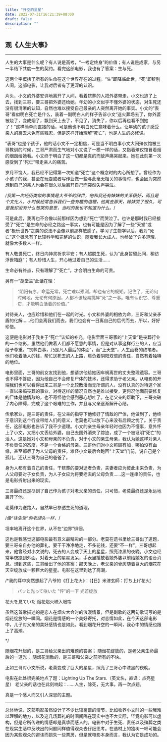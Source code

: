 ```yaml
---
title: "升空的星星"
date: 2022-07-31T16:21:39+08:00
draft: false
description: ""
---
```


## 观《人生大事》

---

人生的大事是什么呢？有人说是高考，“一考定终身”的价值；有人说是成家，与另一半结下共度一生的契约。看完这部电影，我也有了答案：生与死。

这两个字概括了所有的生命在这个世界存在的过程。“生”即降临此世，“死”即辞别人间，这部电影，让我对后者有了更深的认识。

片头，小文的外婆安详地离开了人间，看着殡葬的人把外婆带走，小文也追了上去，找到三哥，要三哥把外婆还给她。年幼的小文似乎不懂外婆的状态，对生死还没有很清晰的认知，自然也难以接受自己最亲的人突然离开她的事实。小文的“表哥”看似明白死亡是什么，装着一副明白人的样子告诉小文“送火葬场去了，你外婆被烧了，变成烟了，飘到天上去了，不见了，消失了，你以后再也看不到她了！”这样简单而直接的话，可是他也不明白死亡意味着什么。让年幼的孩子感受亲人的离去未免有些残忍，但是这样开始理解“死亡”，也是人生的必修课。

”表哥“也是个孩子，他的话小文不一定相信，可是当不明白事小文大闹殡仪馆被三哥教训的时候，三哥严肃而生气地对小文说了一模一样的话，又指着殡仪馆冒着烟的烟囱给她看。小文终于明白了这一切都是真的而放声痛哭起来。她在此刻第一次感受到了“死亡”带走亲人的痛苦。

岁月不饶人，我已经不记得第一次知道“死亡”这个概念时的内心所想了。曾经作为小孩子的我，甚至在玩耍或者写作业做一些与此毫无相关的事情时，也会因为突然想到自己的亲人也会在很久以后离开自己而突然失声哭泣。

/*我第一次经历类似的事情是大爷爷的辞世，他和我还有妹妹的关系很好，而且是个文化人，小时候经常告诉我们一些有趣的道理，他离去那天，妹妹哭了很久，可是我却没有什么想哭的意思，当时的我也不知道为什么。*/

可是此后，我再也不会像以前那样因为想到“死亡”而哭泣了。也许是那时我已经接受了“死亡”是生命的必经之路这一事实，也有可能是因为了解了一些“天堂”或者“极乐世界”之类的说法不会像以前那样敏感了。学习了生物学以后，我对“死亡”这个概念有了比较科学和完整的认识，随着我长大成人，也参破了许多道理，就像大多数人一样。

有人敬畏死亡，终日向神灵祈求平安；有人超脱生死，认为“此身暂留此间，稍访浮世箱庭”；有人珍惜人生，开心地过着自己的生活……

生命必有终点，只有理解了“死亡”，才会明白生命的可贵。

另有一“胡堂主”此话在理：

> “阴阳有序，命运无常。死亡难以预测，却也有它的规矩。记住了，无论何时何地，无论有何原因，人都不该轻易挑衅“死”之一事。唯有认识它、尊重它，才能明白活着的价值。”

对待亲人，也应珍惜和他们在一起的时光。小文和外婆的相依为命，三哥和父亲矛盾的化解……他们会离我们而去，我们也会有一日离自己的后代而去，所以，好好珍惜。

这便是电影对于我关于“死亡”认知的补充。电影里面三哥家的“上天堂”是丧葬行业的一个缩影，虽然他们做着人们都不愿意的事情，但是对从事这样行业的人，应当给予尊重。“丧葬白事，乃是凡人最后的体面”，而“上天堂”，人生画卷的终笔者。他们收着活人的钱，帮忙送死去的人上路，肩负着阴阳双倍的责任，自然有着独特的地位。

电影里面，三哥的前女友找到他，想请求他给她因车祸离世的丈夫整理遗容。三哥也不得不答应，因为他自己不会修复尸体的技术，还得求助于老父亲。从电影的开端我们也可以看得出来三哥是一个比较散漫而无所谓的人，没有认真的对待这个家一直以来搞丧葬的事业，对待这样的情况自然也是难以接受，更何况他面前要修复的尸体是他情敌的，也不奇怪他会感到恶心想吐了。在老父亲的帮助下，三哥突破了内心障碍，完成了这个艰难的工作，并且与父亲逐渐解开心结。

传承家业，是三哥的责任，在父亲的指导下他修好了情敌的尸体，他做到了，他终于意识到这个行业带给人们的意义，老莫也可以放下心来没有后顾之忧了。关于责任，这部电影也告诉了我不少道理。小文的亲生母亲年轻时也因为不懂事，意外怀上了小文，又把小文丢给外婆，自己去国外消失了踪迹，成了一个被证明“死亡”的活人。这是她对小文和母亲的不负责，对于小文的亲生母亲，我认为她这样对亲人不负责任的态度，不是一个合格的母亲。三哥他们对小文照顾有加，哪怕没有血缘，甚至都尽了为人父母的责任，难怪小文最后会跑回“上天堂”门前，说自己是个孤儿，还认三哥为自己的爸爸了。

身为人都有着自己的责任，干殡葬的要对逝者负责，夫妻者应为彼此未来负责，为人父母要对子女负责，为人子女应为将要老去的父母负责……这一连串的责任，也是电影折射出来的现实。

三哥最终还是尽到了自己作为孩子对老父亲的责任，只可惜，老莫最终还是永远地离开了他。

老莫作为送路人，自然早已参透生死的道理，

/*像“往生堂”的老胡头一样，*/

坦率地离开这个世界，从不在“边界”徘徊。

这也是我感觉这部电影最有意义最精彩的一部分。老莫在遗书里给三哥出了道题，要三哥亲自办他的葬礼，要干干净净地走，不多花钱，还要“不一样”。三哥想起来，他曾经对小文说的，死去的人变成了天上的星星，照亮漆黑的夜晚。小文也经常半夜跑到外面，对着天上的星星发呆，手表里播放着她外婆以前给她发的语音消息。想到这些，三哥给出了他的答案：那天晚上，老父亲的骨灰随着巨大的烟花在天空绽放成一颗巨大的星星。电影在这里到达了高潮，

/*我的耳中突然想起了八爷的《打上花火》：（【日】米津玄師：打ち上げ花火）

> パッと光って咲いた
"怦"的一下 光芒绽放

花火を見ていた
烟花焰火映入眼帘

> 

虽然这首歌描述的是恋人在烟火大会时的浪漫情景，但是副歌的这两句歌词写的是烟花绽放的一瞬间。烟花是情感的一个美好寄托，对恋情如此，在今天这部电影中，儿子对父亲的美好感情也是如此。看到烟花升空的一瞬间，我心中的情感也跟上了高潮。

*/

随烟花升起的，是三哥给父亲出的难题的答案；
随烟花绽放的，是老父亲生命最后的一道光；
随烟花消散的，是三哥和父亲之前所有的不快。

正如三哥对小文所说，老莫变成了巨大的星星，照亮了三哥心中漆黑的夜晚。

电影在此处很完美地点了题：Lighting Up The Stars.（英文名，直译：点亮星星）
老父亲的话也在此刻响起：……人生，除死，无大事。再一次点题。

真是一个感人而又引人深思的主题。

---

总体地说，这部电影虽然设计了不少比较离谱的情节，比如收养小文时的一些我难以理解的地方，以及这几场葬礼的时间间隔在现实中也不大实际，毕竟电影可以虚构，但是它所传递的情感却是真挚而感人的。电影中对于生死、责任以及殡葬之类在现实生活中反映出的问题同样值得观众去仔细思考。在选材上的独树一帜可能会因为某些观众的避讳而损失一些票房，但是就电影本身而言，我认为它是成功的。

